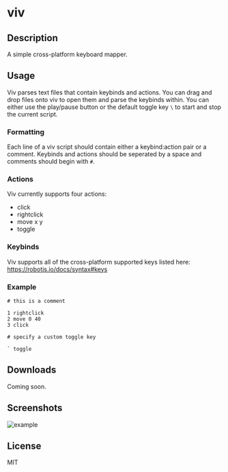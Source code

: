 # viv

## Description

A simple cross-platform keyboard mapper.

## Usage

Viv parses text files that contain keybinds and actions. You can drag and drop files onto viv to open them and parse the keybinds within. You can either use the play/pause button or the default toggle key `\` to start and stop the current script.

### Formatting

Each line of a viv script should contain either a keybind:action pair or a comment. Keybinds and actions should be seperated by a space and comments should begin with `#`.

### Actions

Viv currently supports four actions:
* click
* rightclick
* move x y
* toggle

### Keybinds

Viv supports all of the cross-platform supported keys listed here: https://robotjs.io/docs/syntax#keys

### Example

```
# this is a comment

1 rightclick
2 move 0 40
3 click

# specify a custom toggle key

` toggle

```

## Downloads

Coming soon.

## Screenshots

![example](https://persiflage.github.io/viv.png)

## License

MIT
